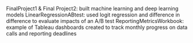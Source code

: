 FinalProject1 & Final Project2: built machine learning and deep learning models
LinearRegressionABtest: used logit regression and difference in difference to evaluate impacts of an A/B test
ReportingMetricsWorkbook: example of Tableau dashboards created to track monthly progress on data calls and reporting deadlines
